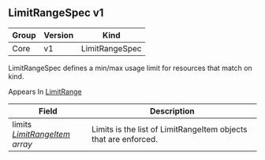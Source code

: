 ## LimitRangeSpec v1

Group        | Version     | Kind
------------ | ---------- | -----------
Core | v1 | LimitRangeSpec



LimitRangeSpec defines a min/max usage limit for resources that match on kind.

<aside class="notice">
Appears In  <a href="#limitrange-v1">LimitRange</a> </aside>

Field        | Description
------------ | -----------
limits <br /> *[LimitRangeItem](#limitrangeitem-v1) array*  | Limits is the list of LimitRangeItem objects that are enforced.

